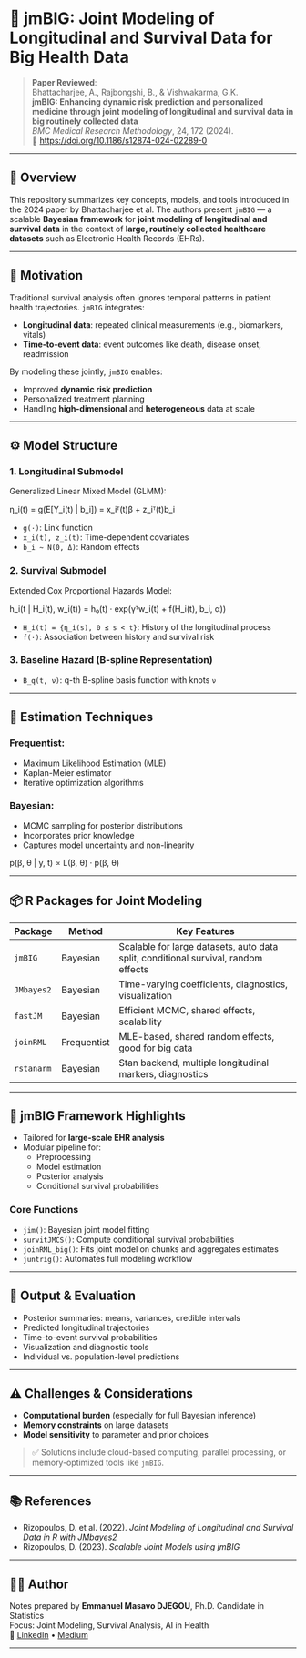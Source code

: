 # 🧠 jmBIG: Joint Modeling of Longitudinal and Survival Data for Big Health Data

> **Paper Reviewed**:  
Bhattacharjee, A., Rajbongshi, B., & Vishwakarma, G.K.  
**jmBIG: Enhancing dynamic risk prediction and personalized medicine through joint modeling of longitudinal and survival data in big routinely collected data**  
*BMC Medical Research Methodology*, 24, 172 (2024).  
📎 https://doi.org/10.1186/s12874-024-02289-0

---

## 📌 Overview

This repository summarizes key concepts, models, and tools introduced in the 2024 paper by Bhattacharjee et al. The authors present `jmBIG` — a scalable **Bayesian framework** for **joint modeling of longitudinal and survival data** in the context of **large, routinely collected healthcare datasets** such as Electronic Health Records (EHRs).

---

## 🎯 Motivation

Traditional survival analysis often ignores temporal patterns in patient health trajectories. `jmBIG` integrates:

- **Longitudinal data**: repeated clinical measurements (e.g., biomarkers, vitals)
- **Time-to-event data**: event outcomes like death, disease onset, readmission

By modeling these jointly, `jmBIG` enables:

- Improved **dynamic risk prediction**
- Personalized treatment planning
- Handling **high-dimensional** and **heterogeneous** data at scale

---

## ⚙️ Model Structure

### 1. Longitudinal Submodel
Generalized Linear Mixed Model (GLMM):

η_i(t) = g(E[Y_i(t) | b_i]) = x_iᵀ(t)β + z_iᵀ(t)b_i


- `g(·)`: Link function  
- `x_i(t), z_i(t)`: Time-dependent covariates  
- `b_i ~ N(0, Δ)`: Random effects

### 2. Survival Submodel
Extended Cox Proportional Hazards Model:

h_i(t | H_i(t), w_i(t)) = h₀(t) · exp(γᵀw_i(t) + f(H_i(t), b_i, α))


- `H_i(t) = {η_i(s), 0 ≤ s < t}`: History of the longitudinal process  
- `f(·)`: Association between history and survival risk

### 3. Baseline Hazard (B-spline Representation)

- `B_q(t, ν)`: q-th B-spline basis function with knots `ν`

---

## 📐 Estimation Techniques

### Frequentist:
- Maximum Likelihood Estimation (MLE)
- Kaplan-Meier estimator
- Iterative optimization algorithms

### Bayesian:
- MCMC sampling for posterior distributions
- Incorporates prior knowledge
- Captures model uncertainty and non-linearity

p(β, θ | y, t) ∝ L(β, θ) · p(β, θ)

---

## 📦 R Packages for Joint Modeling

| Package        | Method      | Key Features |
|----------------|-------------|--------------|
| `jmBIG`        | Bayesian    | Scalable for large datasets, auto data split, conditional survival, random effects |
| `JMbayes2`     | Bayesian    | Time-varying coefficients, diagnostics, visualization |
| `fastJM`       | Bayesian    | Efficient MCMC, shared effects, scalability |
| `joinRML`      | Frequentist | MLE-based, shared random effects, good for big data |
| `rstanarm`     | Bayesian    | Stan backend, multiple longitudinal markers, diagnostics |

---

## 🚀 jmBIG Framework Highlights

- Tailored for **large-scale EHR analysis**
- Modular pipeline for:
  - Preprocessing
  - Model estimation
  - Posterior analysis
  - Conditional survival probabilities

### Core Functions

- `jim()`: Bayesian joint model fitting  
- `survitJMCS()`: Compute conditional survival probabilities  
- `joinRML_big()`: Fits joint model on chunks and aggregates estimates  
- `juntrig()`: Automates full modeling workflow

---

## 🧪 Output & Evaluation

- Posterior summaries: means, variances, credible intervals  
- Predicted longitudinal trajectories  
- Time-to-event survival probabilities  
- Visualization and diagnostic tools  
- Individual vs. population-level predictions

---

## ⚠️ Challenges & Considerations

- **Computational burden** (especially for full Bayesian inference)
- **Memory constraints** on large datasets
- **Model sensitivity** to parameter and prior choices

> ✅ Solutions include cloud-based computing, parallel processing, or memory-optimized tools like `jmBIG`.

---

## 📚 References

- Rizopoulos, D. et al. (2022). *Joint Modeling of Longitudinal and Survival Data in R with JMbayes2*  
- Rizopoulos, D. (2023). *Scalable Joint Models using jmBIG*

---

## 👨‍💻 Author

Notes prepared by **Emmanuel Masavo DJEGOU**, Ph.D. Candidate in Statistics  
Focus: Joint Modeling, Survival Analysis, AI in Health  
🔗 [LinkedIn](https://www.linkedin.com/in/emmanuel-djegou) • [Medium](https://medium.com/@emmanueldjegou5)

---

